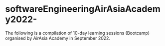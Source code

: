 # softwareEngineeringAirAsiaAcademy2022-
The following is a compilation of 10-day learning sessions (Bootcamp) organised by AirAsia Academy in September 2022.
